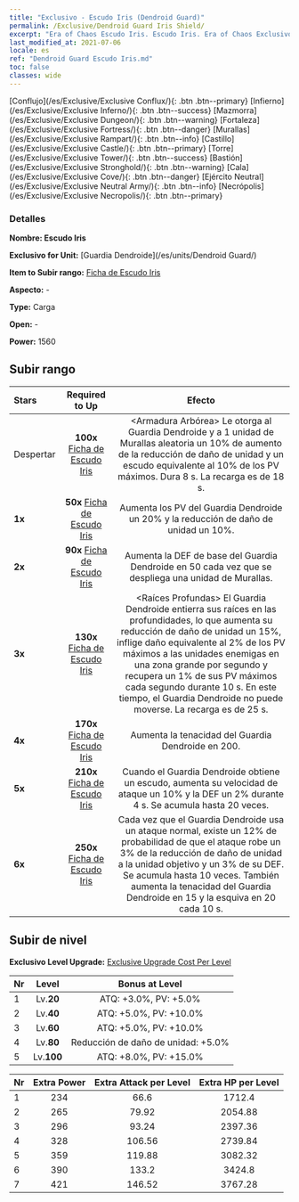 ```yaml
---
title: "Exclusivo - Escudo Iris (Dendroid Guard)"
permalink: /Exclusive/Dendroid Guard Iris Shield/
excerpt: "Era of Chaos Escudo Iris. Escudo Iris. Era of Chaos Exclusivo Escudo Iris. Guardia Dendroide Exclusivo."
last_modified_at: 2021-07-06
locale: es
ref: "Dendroid Guard Escudo Iris.md"
toc: false
classes: wide
---
```

 [Conflujo](/es/Exclusive/Exclusive Conflux/){: .btn .btn--primary} [Infierno](/es/Exclusive/Exclusive Inferno/){: .btn .btn--success} [Mazmorra](/es/Exclusive/Exclusive Dungeon/){: .btn .btn--warning} [Fortaleza](/es/Exclusive/Exclusive Fortress/){: .btn .btn--danger} [Murallas](/es/Exclusive/Exclusive Rampart/){: .btn .btn--info} [Castillo](/es/Exclusive/Exclusive Castle/){: .btn .btn--primary} [Torre](/es/Exclusive/Exclusive Tower/){: .btn .btn--success} [Bastión](/es/Exclusive/Exclusive Stronghold/){: .btn .btn--warning} [Cala](/es/Exclusive/Exclusive Cove/){: .btn .btn--danger} [Ejército Neutral](/es/Exclusive/Exclusive Neutral Army/){: .btn .btn--info} [Necrópolis](/es/Exclusive/Exclusive Necropolis/){: .btn .btn--primary} 

### Detalles
 **Nombre: Escudo Iris** 

 **Exclusivo for Unit:** [Guardia Dendroide](/es/units/Dendroid Guard/) 

 **Item to Subir rango:** [Ficha de Escudo Iris](/ItemsES/con_913/)

 **Aspecto:** -

 **Type:** Carga

 **Open:** -

 **Power:** 1560

## Subir rango

  |     Stars    |  Required to Up | Efecto |
  |:-------------|:---------------:|:---------------:|
  |  Despertar  | **100x** [Ficha de Escudo Iris](/ItemsES/con_913/) | <Armadura Arbórea> Le otorga al Guardia Dendroide y a 1 unidad de Murallas aleatoria un 10% de aumento de la reducción de daño de unidad y un escudo equivalente al 10% de los PV máximos. Dura 8 s. La recarga es de 18 s. |
  | **1x** <i class="fas fa-star"/> | **50x** [Ficha de Escudo Iris](/ItemsES/con_913/) | Aumenta los PV del Guardia Dendroide un 20% y la reducción de daño de unidad un 10%. |
  | **2x** <i class="fas fa-star"/> | **90x** [Ficha de Escudo Iris](/ItemsES/con_913/) | Aumenta la DEF de base del Guardia Dendroide en 50 cada vez que se despliega una unidad de Murallas. |
  | **3x** <i class="fas fa-star"/> | **130x** [Ficha de Escudo Iris](/ItemsES/con_913/) | <Raíces Profundas> El Guardia Dendroide entierra sus raíces en las profundidades, lo que aumenta su reducción de daño de unidad un 15%, inflige daño equivalente al 2% de los PV máximos a las unidades enemigas en una zona grande por segundo y recupera un 1% de sus PV máximos cada segundo durante 10 s. En este tiempo, el Guardia Dendroide no puede moverse. La recarga es de 25 s. |
  | **4x** <i class="fas fa-star"/> | **170x** [Ficha de Escudo Iris](/ItemsES/con_913/) | Aumenta la tenacidad del Guardia Dendroide en 200. |
  | **5x** <i class="fas fa-star"/> | **210x** [Ficha de Escudo Iris](/ItemsES/con_913/) | Cuando el Guardia Dendroide obtiene un escudo, aumenta su velocidad de ataque un 10% y la DEF un 2% durante 4 s. Se acumula hasta 20 veces. |
  | **6x** <i class="fas fa-star"/> | **250x** [Ficha de Escudo Iris](/ItemsES/con_913/) | Cada vez que el Guardia Dendroide usa un ataque normal, existe un 12% de probabilidad de que el ataque robe un 3% de la reducción de daño de unidad a la unidad objetivo y un 3% de su DEF. Se acumula hasta 10 veces. También aumenta la tenacidad del Guardia Dendroide en 15 y la esquiva en 20 cada 10 s. |


## Subir de nivel
 **Exclusivo Level Upgrade:** [Exclusive Upgrade Cost Per Level](/Exclusive/ExclusiveUpgradeCostPerLevel/)

  |  Nr  |   Level  | Bonus at Level |
  |:-----|:--------:|:--------------:|
  | 1 | Lv.**20** | ATQ: +3.0%, PV: +5.0% |
  | 2 | Lv.**40** | ATQ: +5.0%, PV: +10.0% |
  | 3 | Lv.**60** | ATQ: +5.0%, PV: +10.0% |
  | 4 | Lv.**80** | Reducción de daño de unidad: +5.0% |
  | 5 | Lv.**100** | ATQ: +8.0%, PV: +15.0% |


  |  Nr  |  Extra Power | Extra Attack per Level | Extra HP per Level |
  |:-----|:--------:|:--------:|:--------:|
  | 1 | 234 | 66.6 | 1712.4 |
  | 2 | 265 | 79.92 | 2054.88 |
  | 3 | 296 | 93.24 | 2397.36 |
  | 4 | 328 | 106.56 | 2739.84 |
  | 5 | 359 | 119.88 | 3082.32 |
  | 6 | 390 | 133.2 | 3424.8 |
  | 7 | 421 | 146.52 | 3767.28 |


